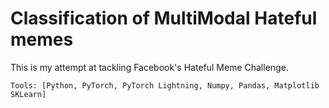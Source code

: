 # Classification of MultiModal Hateful memes 

This is my attempt at tackling Facebook's Hateful Meme Challenge.

	Tools: [Python, PyTorch, PyTorch Lightning, Numpy, Pandas, Matplotlib SKLearn]


